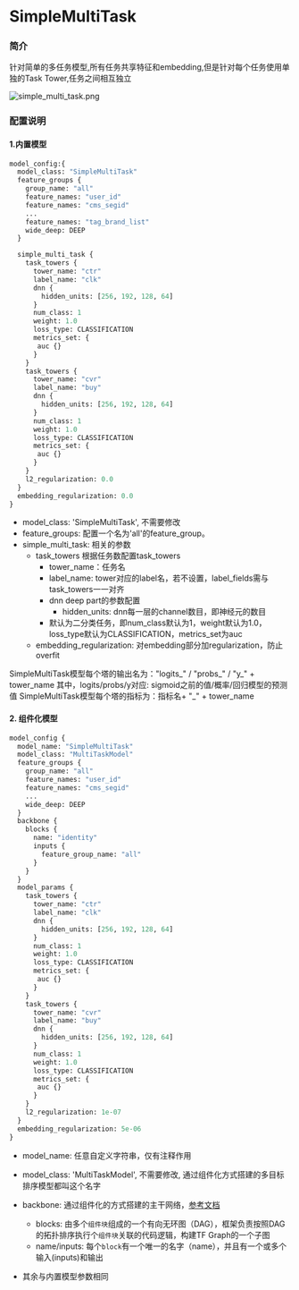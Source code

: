 # SimpleMultiTask

### 简介

针对简单的多任务模型,所有任务共享特征和embedding,但是针对每个任务使用单独的Task Tower,任务之间相互独立

![simple_multi_task.png](../../images/models/simple_multi_task.png)

### 配置说明

#### 1.内置模型

```protobuf
model_config:{
  model_class: "SimpleMultiTask"
  feature_groups {
    group_name: "all"
    feature_names: "user_id"
    feature_names: "cms_segid"
    ...
    feature_names: "tag_brand_list"
    wide_deep: DEEP
  }

  simple_multi_task {
    task_towers {
      tower_name: "ctr"
      label_name: "clk"
      dnn {
        hidden_units: [256, 192, 128, 64]
      }
      num_class: 1
      weight: 1.0
      loss_type: CLASSIFICATION
      metrics_set: {
       auc {}
      }
    }
    task_towers {
      tower_name: "cvr"
      label_name: "buy"
      dnn {
        hidden_units: [256, 192, 128, 64]
      }
      num_class: 1
      weight: 1.0
      loss_type: CLASSIFICATION
      metrics_set: {
       auc {}
      }
    }
    l2_regularization: 0.0
  }
  embedding_regularization: 0.0
}
```

- model_class: 'SimpleMultiTask', 不需要修改
- feature_groups: 配置一个名为'all'的feature_group。
- simple_multi_task: 相关的参数
  - task_towers 根据任务数配置task_towers
    - tower_name：任务名
    - label_name: tower对应的label名，若不设置，label_fields需与task_towers一一对齐
    - dnn deep part的参数配置
      - hidden_units: dnn每一层的channel数目，即神经元的数目
    - 默认为二分类任务，即num_class默认为1，weight默认为1.0，loss_type默认为CLASSIFICATION，metrics_set为auc
  - embedding_regularization: 对embedding部分加regularization，防止overfit

SimpleMultiTask模型每个塔的输出名为："logits\_" / "probs\_" / "y\_" + tower_name
其中，logits/probs/y对应: sigmoid之前的值/概率/回归模型的预测值
SimpleMultiTask模型每个塔的指标为：指标名+ "\_" + tower_name

#### 2. 组件化模型

```protobuf
model_config {
  model_name: "SimpleMultiTask"
  model_class: "MultiTaskModel"
  feature_groups {
    group_name: "all"
    feature_names: "user_id"
    feature_names: "cms_segid"
    ...
    wide_deep: DEEP
  }
  backbone {
    blocks {
      name: "identity"
      inputs {
        feature_group_name: "all"
      }
    }
  }
  model_params {
    task_towers {
      tower_name: "ctr"
      label_name: "clk"
      dnn {
        hidden_units: [256, 192, 128, 64]
      }
      num_class: 1
      weight: 1.0
      loss_type: CLASSIFICATION
      metrics_set: {
       auc {}
      }
    }
    task_towers {
      tower_name: "cvr"
      label_name: "buy"
      dnn {
        hidden_units: [256, 192, 128, 64]
      }
      num_class: 1
      weight: 1.0
      loss_type: CLASSIFICATION
      metrics_set: {
       auc {}
      }
    }
    l2_regularization: 1e-07
  }
  embedding_regularization: 5e-06
}
```

- model_name: 任意自定义字符串，仅有注释作用

- model_class: 'MultiTaskModel', 不需要修改, 通过组件化方式搭建的多目标排序模型都叫这个名字

- backbone: 通过组件化的方式搭建的主干网络，[参考文档](../component/backbone.md)

  - blocks: 由多个`组件块`组成的一个有向无环图（DAG），框架负责按照DAG的拓扑排序执行个`组件块`关联的代码逻辑，构建TF Graph的一个子图
  - name/inputs: 每个`block`有一个唯一的名字（name），并且有一个或多个输入(inputs)和输出

- 其余与内置模型参数相同
